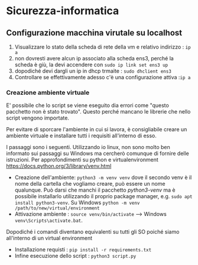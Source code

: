 # Sicurezza-informatica

## Configurazione macchina virutale su localhost

1. Visualizzare lo stato della scheda di rete della vm e relativo indirizzo : `ip a `
2. non dovresti avere alcun ip associato alla scheda ens3, perché la scheda è giù, la devi accendere con `sudo ip link set ens3 up`
3. dopodiché devi dargli un ip in dhcp trmaite : `sudo dhclient ens3`
4. Controllare se effettivamente adesso c'è una configurazione attiva :`ip a`


### Creazione ambiente virtuale
E' possibile che lo script se viene eseguito dia errori come "questo pacchetto non è stato trovato".
Questo perché mancano le librerie che nello script vengono importate.

Per evitare di sporcare l'ambiente in cui si lavora, è consigliabile creare un ambiente virtuale e installare tutti i requisiti all'interno di esso.

I passaggi sono i seguenti. Utilizzando io linux, non sono molto ben informato sui passaggi su Windows ma cercherò comunque di fornire delle istruzioni. Per approfondimenti su python e virtualenvironment https://docs.python.org/3/library/venv.html

- Creazione dell'ambiente: `python3 -m venv venv` dove il secondo venv è il nome della cartella che vogliamo creare, può essere un nome qualunque. Può darsi che manchi il pacchetto *python3-venv* ma è possibile installarlo utilizzando il proprio package manager, e.g. `sudo apt install python3-venv`.
Su Windows `python -m venv /path/to/new/virtual/environment`
- Attivazione ambiente : `source venv/bin/activate` --> Windows `venv\Scripts\activate.bat`.

Dopodiché i comandi diventano equivalenti su tutti gli SO poiché siamo all'interno di un virtual environment 

- Installazione requisti : `pip install -r requirements.txt`
- Infine esecuzione dello script : `python3 script.py`
